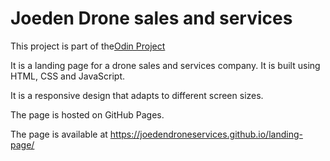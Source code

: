 # Joeden Drone sales and services

This project is part of the[Odin Project](https://www.theodinproject.com/lessons/foundations-landing-page)

<p>It is a landing page for a drone sales and services company. It is built using HTML, CSS and JavaScript.</p>

<p>It is a responsive design that adapts to different screen sizes.</p>

<p>The page is hosted on GitHub Pages.</p>

The page is available at <a href="https://joedendroneservices.github.io/landing-page/">https://joedendroneservices.github.io/landing-page/</a>

